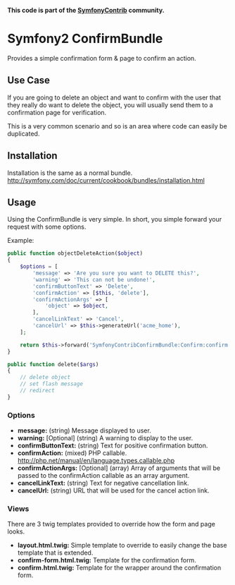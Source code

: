**This code is part of the [SymfonyContrib](http://symfonycontrib.com/) community.**

# Symfony2 ConfirmBundle

Provides a simple confirmation form & page to confirm an action.

## Use Case

If you are going to delete an object and want to confirm with the user that they
really do want to delete the object, you will usually send them to a confirmation
page for verification.

This is a very common scenario and so is an area where code can easily be duplicated.

## Installation

Installation is the same as a normal bundle. http://symfony.com/doc/current/cookbook/bundles/installation.html

## Usage

Using the ConfirmBundle is very simple. In short, you simple forward your request
with some options.

Example:

```php
public function objectDeleteAction($object)
{
    $options = [
        'message' => 'Are you sure you want to DELETE this?',
        'warning' => 'This can not be undone!',
        'confirmButtonText' => 'Delete',
        'confirmAction' => [$this, 'delete'],
        'confirmActionArgs' => [
            'object' => $object,
        ],
        'cancelLinkText' => 'Cancel',
        'cancelUrl' => $this->generateUrl('acme_home'),
    ];

    return $this->forward('SymfonyContribConfirmBundle:Confirm:confirm', ['options' => $options]);
}

public function delete($args)
{
    // delete object
    // set flash message
    // redirect
}
```

### Options
* **message:** (string) Message displayed to user.
* **warning:** [Optional] (string) A warning to display to the user.
* **confirmButtonText:** (string) Text for positive confirmation button.
* **confirmAction:** (mixed) PHP callable. http://php.net/manual/en/language.types.callable.php
* **confirmActionArgs:** [Optional] (array) Array of arguments that will be passed to the confirmAction callable as an array argument.
* **cancelLinkText:** (string) Text for negative cancellation link.
* **cancelUrl:** (string) URL that will be used for the cancel action link.

### Views
There are 3 twig templates provided to override how the form and page looks.
* **layout.html.twig:** Simple template to override to easily change the base template that is extended.
* **confirm-form.html.twig:** Template for the confirmation form.
* **confirm.html.twig:** Template for the wrapper around the confirmation form.
